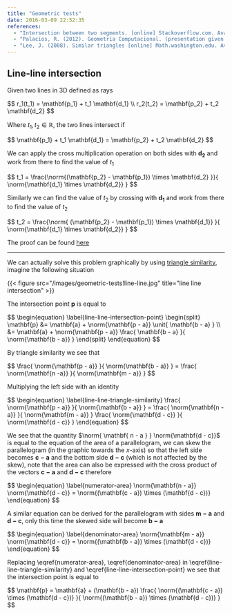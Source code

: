 ```yaml
---
title: "Geometric tests"
date: 2016-03-09 22:52:35
references:
  - "Intersection between two segments. [online] Stackoverflow.com. Available at: http://stackoverflow.com/a/565282/3341726 [Accessed 10 Mar. 2016]."
  - "Palacios, R. (2012). Geometria Computacional. (presentation given at the UCB for the ICPC 2012)"
  - "Lee, J. (2008). Similar triangles [online] Math.washington.edu. Available at: https://www.math.washington.edu/~lee/Courses/444-5-2008/supplement3.pdf [Accessed 10 Mar. 2016]."
---
```


## Line-line intersection

Given two lines in 3D defined as rays

<div>$$
r_1(t_1) = \mathbf{p_1} + t_1 \mathbf{d_1} \\
r_2(t_2) = \mathbf{p_2} + t_2 \mathbf{d_2}
$$</div>

Where $t_1, t_2 \in \mathbb{R}$, the two lines intersect if

<div>$$
\mathbf{p_1} + t_1 \mathbf{d_1} = \mathbf{p_2} + t_2 \mathbf{d_2}
$$</div>

We can apply the cross multiplication operation on both sides with $\mathbf{d_2}$ and work from there to find the value of $t_1$

<!--
<div>$$
\begin{align*}
(\mathbf{p_1}  + t_1 \mathbf{d_1}) \times \mathbf{d_2} &= (\mathbf{p_2} + t_2 \mathbf{d_2}) \times \mathbf{d_2} \\
\mathbf{p_1} \times \mathbf{d_2} + t_1 (\mathbf{d_1} \times \mathbf{d_2}) &= \mathbf{p_2} \times \mathbf{d_2} + t_2 (\mathbf{d_2} \times \mathbf{d_2}) \\
\mathbf{p_1} \times \mathbf{d_2} + t_1 (\mathbf{d_1} \times \mathbf{d_2}) &= \mathbf{p_2} \times \mathbf{d_2}
\end{align*}
$$</div>

Finding the value of $t_1$

<div>$$
\begin{align*}
t_1 (\mathbf{d_1} \times \mathbf{d_2}) &= \mathbf{p_2} \times \mathbf{d_2} - \mathbf{p_1} \times \mathbf{d_2} \\
t_1 &= \frac{\mathbf{p_2} \times \mathbf{d_2} - \mathbf{p_1} \times \mathbf{d_2} }{ \mathbf{d_1} \times \mathbf{d_2} } \\
\end{align*}
$$</div>
-->

<div>
<div>$$
t_1 = \frac{\norm{(\mathbf{p_2} - \mathbf{p_1}) \times \mathbf{d_2} }}{ \norm{\mathbf{d_1} \times \mathbf{d_2}} }
$$</div>
</div>

Similarly we can find the value of $t_2$ by crossing with $\mathbf{d_1}$ and work from there to find the value of $t_2$

<!--
<div>$$
\begin{align*}
(\mathbf{p_1}  + t_1 \mathbf{d_1}) \times \mathbf{d_1} &= (\mathbf{p_2} + t_2 \mathbf{d_2}) \times \mathbf{d_1} \\

\mathbf{p_1} \times \mathbf{d_1} + t_1 (\mathbf{d_1} \times \mathbf{d_1}) &= \mathbf{p_2} \times \mathbf{d_1} + t_2 (\mathbf{d_2} \times \mathbf{d_1}) \\

\mathbf{p_1} \times \mathbf{d_1} &= \mathbf{p_2} \times \mathbf{d_1} + t_2 (\mathbf{d_2} \times \mathbf{d_1}) \\

t_2 (\mathbf{d_2} \times \mathbf{d_1}) &= \mathbf{p_1} \times \mathbf{d_1} - \mathbf{p_2} \times \mathbf{d_1} \\

t_2 &= \frac{ \mathbf{p_1} \times \mathbf{d_1} - \mathbf{p_2} \times \mathbf{d_1} }{ \mathbf{d_2} \times \mathbf{d_1} } \\

t_2 &= \frac{ (\mathbf{p_1} - \mathbf{p_2}) \times \mathbf{d_1} }{ \mathbf{d_2} \times \mathbf{d_1} } \\
\end{align*}
$$</div>
-->

<div>$$
t_2 = \frac{\norm{ (\mathbf{p_2} - \mathbf{p_1}) \times \mathbf{d_1}} }{ \norm{\mathbf{d_1} \times \mathbf{d_2}} }
$$</div>

The proof can be found [ here ](http://stackoverflow.com/a/565282/3341726)

---

We can actually solve this problem graphically by using [triangle similarity](https://www.mathsisfun.com/geometry/triangles-similar-finding.html), imagine the following situation

{{< figure src="/images/geometric-tests!line-line.jpg" title="line line intersection" >}}

The intersection point $\mathbf{p}$ is equal to

<div>$$
\begin{equation} \label{line-line-intersection-point}
\begin{split}
\mathbf{p} &= \mathbf{a} + \norm{\mathbf{p - a}} \unit{ \mathbf{b - a} } \\
&= \mathbf{a} + \norm{\mathbf{p - a}} \frac{ \mathbf{b - a}  }{ \norm{\mathbf{b - a}} }
\end{split}
\end{equation}
$$</div>

By triangle similarity we see that

<div>$$
\frac{ \norm{\mathbf{p - a}} }{ \norm{\mathbf{b - a}} } = \frac{ \norm{\mathbf{n -a}} }{ \norm{\mathbf{m - a}} }
$$</div>

Multiplying the left side with an identity

<div>$$
\begin{equation} \label{line-line-triangle-similarity}
\frac{ \norm{\mathbf{p - a}} }{ \norm{\mathbf{b - a}} } = \frac{ \norm{\mathbf{n -a}} }{ \norm{\mathbf{m - a}} } \frac{ \norm{\mathbf{d - c}} }{ \norm{\mathbf{d - c}} }
\end{equation}
$$</div>

We see that the quantity $\norm{ \mathbf{ n - a } } \norm{\mathbf{d - c}}$ is equal to the equation of the area of a parallelogram, we can skew the parallelogram (in the graphic towards the $x$-axis) so that the left side becomes $\mathbf{c - a}$ and the bottom side $\mathbf{d - c}$ (which is not affected by the skew), note that the area can also be expressed with the cross product of the vectors $\mathbf{c - a}$ and $\mathbf{d - c}$ therefore

<div>$$
\begin{equation} \label{numerator-area}
\norm{\mathbf{n - a}} \norm{\mathbf{d - c}} = \norm{(\mathbf{c - a}) \times (\mathbf{d - c})}
\end{equation}
$$</div>

A similar equation can be derived for the parallelogram with sides $\mathbf{m - a}$ and $\mathbf{d - c}$, only this time the skewed side will become $\mathbf{b - a}$

<div>$$
\begin{equation} \label{denominator-area}
\norm{\mathbf{m - a}} \norm{\mathbf{d - c}} = \norm{(\mathbf{b - a}) \times (\mathbf{d - c})}
\end{equation}
$$</div>

Replacing \eqref{numerator-area}, \eqref{denominator-area} in \eqref{line-line-triangle-similarity} and \eqref{line-line-intersection-point} we see that the intersection point is equal to

<div>$$
\mathbf{p} = \mathbf{a} + (\mathbf{b - a}) \frac{ \norm{(\mathbf{c - a}) \times (\mathbf{d - c})} }{ \norm{(\mathbf{b - a}) \times (\mathbf{d - c})} }
$$</div>

